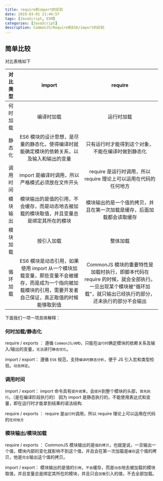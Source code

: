 ```yaml
---
title: require和import的区别
date: 2019-03-01 21:44:57
tags: [JavaScript, ESM]
categories: [JavaScript]
description: CommonJS/Require和ES6/import的区别
---
```


## 简单比较

对比表格如下

| 对比类型 |                                                                           import                                                                           |                                                                           require                                                                            |
| :------: | :--------------------------------------------------------------------------------------------------------------------------------------------------------: | :----------------------------------------------------------------------------------------------------------------------------------------------------------: |
| 何时加载 |                                                                         编译时加载                                                                         |                                                                          运行时加载                                                                          |
|  静态化  |                                 ES6 模块的设计思想，是尽量的静态化，使得编译时就能确定模块的依赖关系，以及输入和输出的变量                                 |                                                      只有运行时才能得到这个对象，不能在编译时做到静态化                                                      |
| 调用时间 |                                                     import 是编译时调用，所以严格模式必须放在文件开头                                                      |                                              require 是运行时调用，所以 require 理论上可以运用在代码的任何地方                                               |
| 模块输出 |                                 模块输出的是值的引用，不会缓存，而是动态地去被加载的模块取值，并且变量总是绑定其所在的模块                                 |                                            模块输出的是一个值的拷贝，并且在第一次加载是缓存，后面加载都会读取缓存                                            |
| 模块加载 |                                                                         按引入加载                                                                         |                                                                           整体加载                                                                           |
| 循环加载 | ES6 模块是动态引用，如果使用 import 从一个模块加载变量，那些变量不会被缓存，而是成为一个指向被加载模块的引用，需要开发者自己保证，真正取值的时候能够取到值 | CommonJS 模块的重要特性是加载时执行，即脚本代码在 require 的时候，就会全部执行。一旦出现某个模块被"循环加载"，就只输出已经执行的部分，还未执行的部分不会输出 |

下面我们一项一项具体解释：

### 何时加载/静态化

require / exports ：
遵循 `CommonJS/AMD`，只能在`运行时`确定模块的依赖关系及输入/输出的变量，`无法`进行`静态优化`。

import / export：
遵循 `ES6` 规范，支持`编译时静态分析`，便于 JS 引入宏和类型检验。`动态绑定`。

### 调用时间

import / export：
import 命令具有`提升效果`，会`提升`到整个模块的头部，`首先执行`。（是在编译阶段执行的）
因为 import 是静态执行的，不能使用表达式和变量，即在运行时才能拿到结果的语法结构.

require / exports ：
require 是`运行时`调用，所以 require 理论上可以运用在代码的`任何地方`

### 模块输出/模块加载

require / exports ：
CommonJS 模块输出的是`值的拷贝`，也就是说，一旦输出一个值，模块内部的变化就影响不到这个值，并且会在第一次加载是`缓存`这个值的拷贝，他是`完全`输出这个值的拷贝。

import / export：
模块输出的是值的`引用`，`不会`缓存，而是`动态`地去被加载的模块取值，并且变量总是绑定其所在的模块，并且只会`加载`引入的值，不去全部加载。
